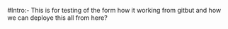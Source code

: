 #Intro:-
This is for testing of the form how it working from gitbut and how we can deploye this all from here?
